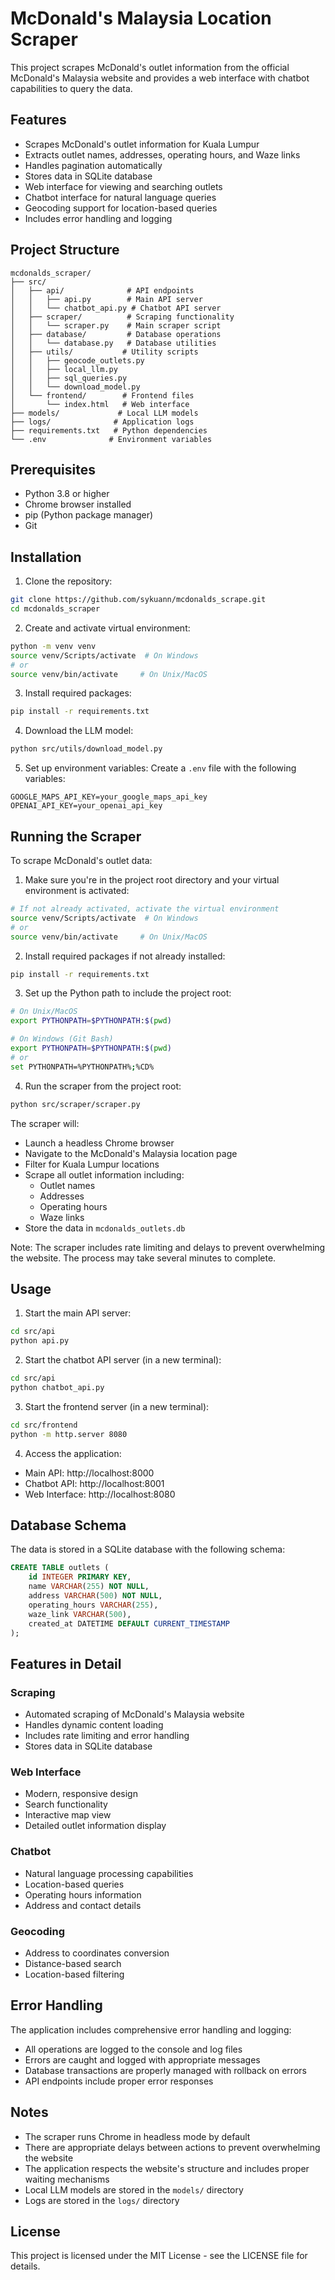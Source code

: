 # McDonald's Malaysia Location Scraper

This project scrapes McDonald's outlet information from the official McDonald's Malaysia website and provides a web interface with chatbot capabilities to query the data.

## Features

- Scrapes McDonald's outlet information for Kuala Lumpur
- Extracts outlet names, addresses, operating hours, and Waze links
- Handles pagination automatically
- Stores data in SQLite database
- Web interface for viewing and searching outlets
- Chatbot interface for natural language queries
- Geocoding support for location-based queries
- Includes error handling and logging

## Project Structure

```
mcdonalds_scraper/
├── src/
│   ├── api/              # API endpoints
│   │   ├── api.py        # Main API server
│   │   └── chatbot_api.py # Chatbot API server
│   ├── scraper/          # Scraping functionality
│   │   └── scraper.py    # Main scraper script
│   ├── database/         # Database operations
│   │   └── database.py   # Database utilities
│   ├── utils/           # Utility scripts
│   │   ├── geocode_outlets.py
│   │   ├── local_llm.py
│   │   ├── sql_queries.py
│   │   └── download_model.py
│   └── frontend/        # Frontend files
│       └── index.html   # Web interface
├── models/             # Local LLM models
├── logs/              # Application logs
├── requirements.txt   # Python dependencies
└── .env              # Environment variables
```

## Prerequisites

- Python 3.8 or higher
- Chrome browser installed
- pip (Python package manager)
- Git

## Installation

1. Clone the repository:
```bash
git clone https://github.com/sykuann/mcdonalds_scrape.git
cd mcdonalds_scraper
```

2. Create and activate virtual environment:
```bash
python -m venv venv
source venv/Scripts/activate  # On Windows
# or
source venv/bin/activate     # On Unix/MacOS
```

3. Install required packages:
```bash
pip install -r requirements.txt
```

4. Download the LLM model:
```bash
python src/utils/download_model.py
```

5. Set up environment variables:
Create a `.env` file with the following variables:
```
GOOGLE_MAPS_API_KEY=your_google_maps_api_key
OPENAI_API_KEY=your_openai_api_key
```

## Running the Scraper

To scrape McDonald's outlet data:

1. Make sure you're in the project root directory and your virtual environment is activated:
```bash
# If not already activated, activate the virtual environment
source venv/Scripts/activate  # On Windows
# or
source venv/bin/activate     # On Unix/MacOS
```

2. Install required packages if not already installed:
```bash
pip install -r requirements.txt
```

3. Set up the Python path to include the project root:
```bash
# On Unix/MacOS
export PYTHONPATH=$PYTHONPATH:$(pwd)

# On Windows (Git Bash)
export PYTHONPATH=$PYTHONPATH:$(pwd)
# or
set PYTHONPATH=%PYTHONPATH%;%CD%
```

4. Run the scraper from the project root:
```bash
python src/scraper/scraper.py
```

The scraper will:
- Launch a headless Chrome browser
- Navigate to the McDonald's Malaysia location page
- Filter for Kuala Lumpur locations
- Scrape all outlet information including:
  - Outlet names
  - Addresses
  - Operating hours
  - Waze links
- Store the data in `mcdonalds_outlets.db`

Note: The scraper includes rate limiting and delays to prevent overwhelming the website. The process may take several minutes to complete.

## Usage

1. Start the main API server:
```bash
cd src/api
python api.py
```

2. Start the chatbot API server (in a new terminal):
```bash
cd src/api
python chatbot_api.py
```

3. Start the frontend server (in a new terminal):
```bash
cd src/frontend
python -m http.server 8080
```

4. Access the application:
- Main API: http://localhost:8000
- Chatbot API: http://localhost:8001
- Web Interface: http://localhost:8080

## Database Schema

The data is stored in a SQLite database with the following schema:

```sql
CREATE TABLE outlets (
    id INTEGER PRIMARY KEY,
    name VARCHAR(255) NOT NULL,
    address VARCHAR(500) NOT NULL,
    operating_hours VARCHAR(255),
    waze_link VARCHAR(500),
    created_at DATETIME DEFAULT CURRENT_TIMESTAMP
);
```

## Features in Detail

### Scraping
- Automated scraping of McDonald's Malaysia website
- Handles dynamic content loading
- Includes rate limiting and error handling
- Stores data in SQLite database

### Web Interface
- Modern, responsive design
- Search functionality
- Interactive map view
- Detailed outlet information display

### Chatbot
- Natural language processing capabilities
- Location-based queries
- Operating hours information
- Address and contact details

### Geocoding
- Address to coordinates conversion
- Distance-based search
- Location-based filtering

## Error Handling

The application includes comprehensive error handling and logging:
- All operations are logged to the console and log files
- Errors are caught and logged with appropriate messages
- Database transactions are properly managed with rollback on errors
- API endpoints include proper error responses

## Notes

- The scraper runs Chrome in headless mode by default
- There are appropriate delays between actions to prevent overwhelming the website
- The application respects the website's structure and includes proper waiting mechanisms
- Local LLM models are stored in the `models/` directory
- Logs are stored in the `logs/` directory

## License

This project is licensed under the MIT License - see the LICENSE file for details. 
